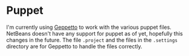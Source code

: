 # Puppet

I'm currently using [Geppetto](http://puppetlabs.github.io/geppetto/) to work with the various puppet files. NetBeans
doesn't have any support for puppet as of yet, hopefully this changes in the future. The file `.project` and the files
in the `.settings` directory are for Geppetto to handle the files correctly.

